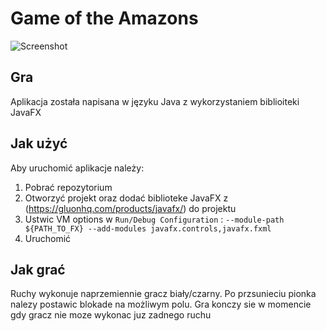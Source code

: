 # Game of the Amazons

![Screenshot](game_screen.png)

Gra
----
Aplikacja została napisana w języku Java z wykorzystaniem biblioiteki JavaFX

Jak użyć
-----
Aby uruchomić aplikacje należy:
1. Pobrać repozytorium
2. Otworzyć projekt oraz dodać biblioteke JavaFX z (https://gluonhq.com/products/javafx/) do projektu
3. Ustwic VM options w `Run/Debug Configuration` : `--module-path ${PATH_TO_FX} --add-modules javafx.controls,javafx.fxml`
4. Uruchomić

Jak grać
-----
Ruchy wykonuje naprzemiennie gracz biały/czarny. Po przsunieciu pionka nalezy postawic blokade na możliwym polu. Gra konczy sie w momencie gdy gracz nie moze wykonac juz zadnego ruchu

